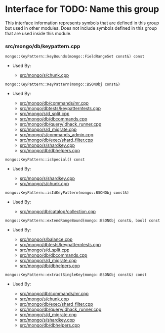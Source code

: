 
# Interface for TODO: Name this group
This interface information represents symbols that are defined in this group but used in other modules.  Does not include symbols defined in this group that are used inside this module.

### src/mongo/db/keypattern.cpp

<div></div>

    mongo::KeyPattern::keyBounds(mongo::FieldRangeSet const&) const

- Used By:

    - [src/mongo/s/chunk.cpp](../../../../sharding/chunk\_management)

<div></div>

    mongo::KeyPattern::KeyPattern(mongo::BSONObj const&)

- Used By:

    - [src/mongo/db/commands/mr.cpp](../../../../query\_and\_operation\_handling/database\_commands)
    - [src/mongo/dbtests/keypatterntests.cpp](../../../../tests/unit\_tests)
    - [src/mongo/s/d\_split.cpp](../../../../sharding/chunk\_management)
    - [src/mongo/db/dbcommands.cpp](../../../../query\_and\_operation\_handling/database\_commands)
    - [src/mongo/db/query/idhack\_runner.cpp](../../../../core\_query\_system/query\_execution)
    - [src/mongo/s/d\_migrate.cpp](../../../../sharding/chunk\_management)
    - [src/mongo/s/commands\_admin.cpp](../../../../sharding/mongos\_commands)
    - [src/mongo/db/exec/shard\_filter.cpp](../../../../core\_query\_system/query\_execution)
    - [src/mongo/s/shardkey.cpp](../../../../sharding/routing)
    - [src/mongo/db/dbhelpers.cpp](../../../../query\_and\_operation\_handling/client\_and\_operation\_tracking)

<div></div>

    mongo::KeyPattern::isSpecial() const

- Used By:

    - [src/mongo/s/shardkey.cpp](../../../../sharding/routing)
    - [src/mongo/s/chunk.cpp](../../../../sharding/chunk\_management)

<div></div>

    mongo::KeyPattern::isIdKeyPattern(mongo::BSONObj const&)

- Used By:

    - [src/mongo/db/catalog/collection.cpp](../../../../storage/storage\_layer\_structure)

<div></div>

    mongo::KeyPattern::extendRangeBound(mongo::BSONObj const&, bool) const

- Used By:

    - [src/mongo/s/balance.cpp](../../../../sharding/balancer)
    - [src/mongo/dbtests/keypatterntests.cpp](../../../../tests/unit\_tests)
    - [src/mongo/s/d\_split.cpp](../../../../sharding/chunk\_management)
    - [src/mongo/db/dbcommands.cpp](../../../../query\_and\_operation\_handling/database\_commands)
    - [src/mongo/s/d\_migrate.cpp](../../../../sharding/chunk\_management)
    - [src/mongo/db/dbhelpers.cpp](../../../../query\_and\_operation\_handling/client\_and\_operation\_tracking)

<div></div>

    mongo::KeyPattern::extractSingleKey(mongo::BSONObj const&) const

- Used By:

    - [src/mongo/db/commands/mr.cpp](../../../../query\_and\_operation\_handling/database\_commands)
    - [src/mongo/s/chunk.cpp](../../../../sharding/chunk\_management)
    - [src/mongo/db/exec/shard\_filter.cpp](../../../../core\_query\_system/query\_execution)
    - [src/mongo/db/query/idhack\_runner.cpp](../../../../core\_query\_system/query\_execution)
    - [src/mongo/s/d\_migrate.cpp](../../../../sharding/chunk\_management)
    - [src/mongo/s/shardkey.cpp](../../../../sharding/routing)
    - [src/mongo/db/dbhelpers.cpp](../../../../query\_and\_operation\_handling/client\_and\_operation\_tracking)
